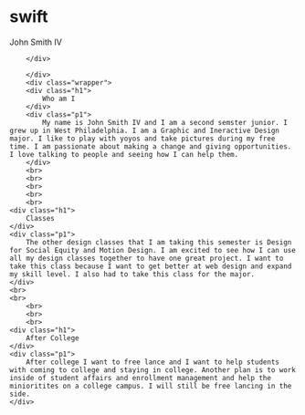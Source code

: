 # swift
<!DOCTYPE html>
<html>

<head>
	<title> Who is John? </title>
<link rel="stylesheet" type="text/css" href="stylesheet.css">
<link href="https://fonts.googleapis.com/css?family=Bowlby+One+SC&display=swap" rel="stylesheet">
<link href="https://fonts.googleapis.com/css?family=Lato&display=swap" rel="stylesheet">

</head>
<body>
	<div class="image">
		<div class="text">
			John Smith IV
			
		</div>

		</div>
		<div class="wrapper">
		<div class="h1">
			Who am I
		</div>
		<div class="p1">
			My name is John Smith IV and I am a second semster junior. I grew up in West Philadelphia. I am a Graphic and Ineractive Design major. I like to play with yoyos and take pictures during my free time. I am passionate about making a change and giving opportunities. I love talking to people and seeing how I can help them.
		</div>
		<br>
		<br>
		<br>
		<br>
		<br>
	<div class="h1">
		Classes
	</div>
	<div class="p1">
		The other design classes that I am taking this semester is Design for Social Equity and Motion Design. I am excited to see how I can use all my design classes together to have one great project. I want to take this class because I want to get better at web design and expand my skill level. I also had to take this class for the major.
	</div>
	<br>
	<br>
		<br>
		<br>
		<br>
	<div class="h1">
		After College
	</div>
	<div class="p1">
		After college I want to free lance and I want to help students with coming to college and staying in college. Another plan is to work inside of student affairs and enrollment management and help the minioritites on a college campus. I will still be free lancing in the side.
	</div>
</div>
	<br>
	<br>
		<br>
		<br>
		<br>
</body>
</html>
